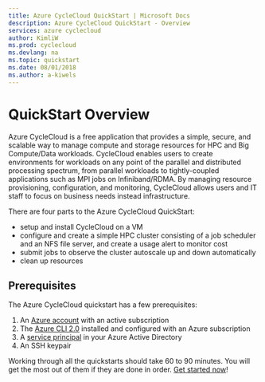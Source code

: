 ```yaml
---
title: Azure CycleCloud QuickStart | Microsoft Docs
description: Azure CycleCloud QuickStart - Overview
services: azure cyclecloud
author: KimliW
ms.prod: cyclecloud
ms.devlang: na
ms.topic: quickstart
ms.date: 08/01/2018
ms.author: a-kiwels
---
```


# QuickStart Overview

Azure CycleCloud is a free application that provides a simple, secure, and scalable way to manage compute and storage resources for HPC and Big Compute/Data workloads. CycleCloud enables users to create environments for workloads on any point of the parallel and distributed processing spectrum, from parallel workloads to tightly-coupled applications such as MPI jobs on Infiniband/RDMA. By managing resource provisioning, configuration, and monitoring, CycleCloud allows users and IT staff to focus on business needs instead infrastructure.

There are four parts to the Azure CycleCloud QuickStart:

*	setup and install CycleCloud on a VM
*	configure and create a simple HPC cluster consisting of a job scheduler and an NFS file server, and create a usage alert to monitor cost
*	submit jobs to observe the cluster autoscale up and down automatically
* clean up resources

## Prerequisites

The Azure CycleCloud quickstart has a few prerequisites:

1.	An [Azure account](https://azure.microsoft.com/en-us/free/) with an active subscription
2.	The [Azure CLI 2.0](https://docs.microsoft.com/en-us/cli/azure/overview?view=azure-cli-latest) installed and configured with an Azure subscription
3.	A [service principal](https://docs.microsoft.com/en-us/cli/azure/create-an-azure-service-principal-azure-cli?view=azure-cli-latest) in your Azure Active Directory
4.	An SSH keypair

Working through all the quickstarts should take 60 to 90 minutes. You will get the most out of them if they are done in order. [Get started now](https://docs.microsoft.com/en-us/azure/cyclecloud/quickstart-install-cyclecloud)!
